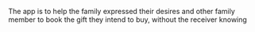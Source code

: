 The app is to help the family expressed their desires and other family member to book the gift they intend to buy, without the receiver knowing 
